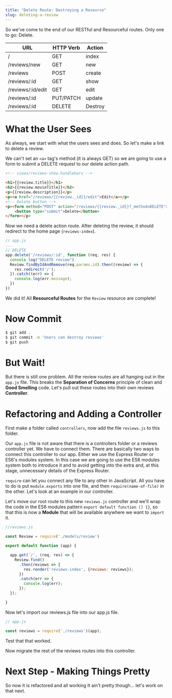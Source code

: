 ```yaml
---
title: "Delete Route: Destroying a Resource"
slug: deleting-a-review
---
```


So we've come to the end of our RESTful and Resourceful routes. Only one to go: Delete.

| URL              | HTTP Verb | Action  |
|------------------|-----------|---------|
| /                | GET       | index   |
| /reviews/new     | GET       | new     |
| /reviews         | POST      | create  |
| /reviews/:id     | GET       | show    |
| /reviews/:id/edit     | GET       | edit    |
| /reviews/:id     | PUT/PATCH | update  |
| /reviews/:id     | DELETE    | Destroy |

# What the User Sees

As always, we start with what the users sees and does. So let's make a link to delete a review.

We can't set an `<a>` tag's method (it is always GET) so we are going to use a form to submit a DELETE request to our delete action path.

```html
<!-- views/reviews-show.handlebars -->

<h1>{{review.title}}</h1>
<h2>{{review.movieTitle}}</h2>
<p>{{review.description}}</p>
<p><a href="/reviews/{{review._id}}/edit">Edit</a></p>
<!-- Delete button -->
<p><form method="POST" action="/reviews/{{review._id}}?_method=DELETE">
    <button type="submit">Delete</button>
</form></p>
```

Now we need a delete action route. After deleting the review, it should redirect to the home page (`reviews-index`).

```js
// app.js
...
// DELETE
app.delete('/reviews/:id', function (req, res) {
  console.log("DELETE review")
  Review.findByIdAndRemove(req.params.id).then((review) => {
    res.redirect('/');
  }).catch((err) => {
    console.log(err.message);
  })
})
```

We did it! All **Resourceful Routes** for the `Review` resource are complete!

# Now Commit

```bash
$ git add .
$ git commit -m 'Users can destroy reviews'
$ git push
```

# But Wait!

But there is still one problem. All the review routes are all hanging out in the `app.js` file. This breaks the **Separation of Concerns** principle of clean and **Good Smelling** code. Let's pull out these routes into their own reviews **Controller**.

# Refactoring and Adding a Controller

First make a folder called `controllers`, now add the file `reviews.js` to this folder.

Our `app.js` file is not aware that there is a controllers folder or a reviews controller yet. We have to connect them. There are basically two ways to connect this controller to our app. Either we use the Express Router or ES6's modules system. In this case we are going to use the ES6 modules system both to introduce it and to avoid getting into the extra and, at this stage, unnecessary details of the Express Router.

`require` can let you connect any file to any other in JavaScript. All you have to do is put `module.exports` into one file, and then `require(name-of-file)` in the other. Let's look at an example in our controller.

Let's move our root route to this new `reviews.js` controller and we'll wrap the code in the ES6 modules pattern `export default function () {}`, so that this is now a **Module** that will be available anywhere we want to `import` it.

```js
//reviews.js

const Review = require('./models/review')

export default function (app) {

  app.get('/', (req, res) => {
    Review.find()
      .then(reviews => {
        res.render('reviews-index', {reviews: reviews});
      })
      .catch(err => {
        console.log(err);
      });
  });

}

```

Now let's import our reviews.js file into our app.js file.

```js
// app.js

const reviews = require('./reviews')(app);

```

Test that that worked.

Now migrate the rest of the reviews routes into this controller.

# Next Step - Making Things Pretty

So now it is refactored and all working It ain't pretty though... let's work on that next.
